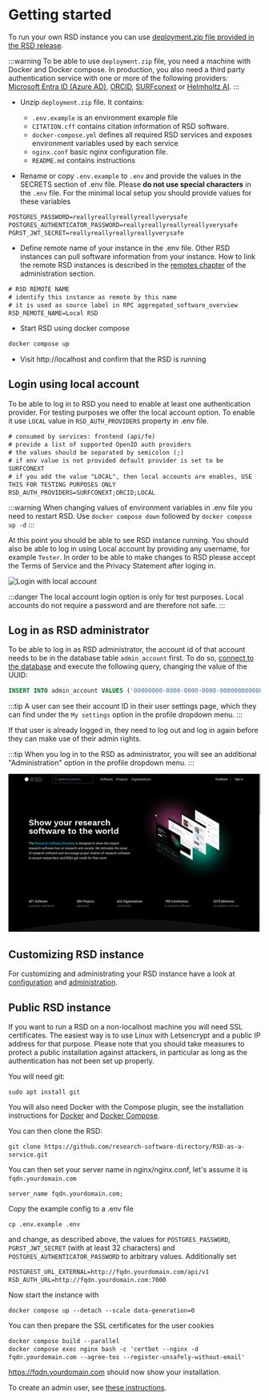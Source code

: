 # Getting started

To run your own RSD instance you can use [deployment.zip file provided in the RSD release](https://github.com/research-software-directory/RSD-as-a-service/releases).

:::warning
To be able to use `deployment.zip` file, you need a machine with Docker and Docker compose. In production, you also need a third party authentication service with one or more of the following providers: [Microsoft Entra ID (Azure AD)](/rsd-instance/configurations/#enable-microsoft-entra-id-azure-ad-authentication), [ORCID](/rsd-instance/configurations/#enable-orcid-authentication-and-coupling), [SURFconext](/rsd-instance/configurations/#enable-surfconext-authentication) or [Helmholtz AI](/rsd-instance/configurations/#enable-helmholtz-ai-authentication).
:::

- Unzip `deployment.zip` file. It contains:

  - `.env.example` is an environment example file
  - `CITATION.cff` contains citation information of RSD software.
  - `docker-compose.yml` defines all required RSD services and exposes environment variables used by each service
  - `nginx.conf` basic nginx configuration file.
  - `README.md` contains instructions

- Rename or copy `.env.example` to `.env` and provide the values in the SECRETS section of .env file. Please **do not use special characters** in the `.env` file. For the minimal local setup you should provide values for these variables

```env
POSTGRES_PASSWORD=reallyreallyreallyreallyverysafe
POSTGRES_AUTHENTICATOR_PASSWORD=reallyreallyreallyreallyverysafe
PGRST_JWT_SECRET=reallyreallyreallyreallyverysafe
```

- Define remote name of your instance in the .env file. Other RSD instances can pull software information from your instance. How to link the remote RSD instances is described in the [remotes chapter](/rsd-instance/administration/#remotes) of the administration section.

```env
# RSD REMOTE NAME
# identify this instance as remote by this name
# it is used as source label in RPC aggregated_software_overview
RSD_REMOTE_NAME=Local RSD
```

- Start RSD using docker compose

```bash
docker compose up
```

- Visit http://localhost and confirm that the RSD is running

## Login using local account

To be able to log in to RSD you need to enable at least one authentication provider. For testing purposes we offer the local account option. To enable it use `LOCAL` value in `RSD_AUTH_PROVIDERS` property in .env file.

```env
# consumed by services: frontend (api/fe)
# provide a list of supported OpenID auth providers
# the values should be separated by semicolon (;)
# if env value is not provided default provider is set to be SURFCONEXT
# if you add the value "LOCAL", then local accounts are enables, USE THIS FOR TESTING PURPOSES ONLY
RSD_AUTH_PROVIDERS=SURFCONEXT;ORCID;LOCAL
```

:::warning
When changing values of environment variables in .env file you need to restart RSD. Use `docker compose down` followed by `docker compose up -d`
:::

At this point you should be able to see RSD instance running. You should also be able to log in using Local account by providing any username, for example `Tester`. In order to be able to make changes to RSD please accept the Terms of Service and the Privacy Statement after loging in.

![Login with local account](img/rsd-login-tester.gif)

:::danger
The local account login option is only for test purposes. Local accounts do not require a password and are therefore not safe.
:::

## Log in as RSD administrator

To be able to log in as RSD administrator, the account id of that account needs to be in the database table `admin_account` first.
To do so, [connect to the database](/rsd-instance/database/#connecting-to-the-database) and execute the following query, changing the value of the UUID:

```sql
INSERT INTO admin_account VALUES ('00000000-0000-0000-0000-000000000000');
```

:::tip
A user can see their account ID in their user settings page, which they can find under the `My settings` option in the profile dropdown menu.
:::

If that user is already logged in, they need to log out and log in again before they can make use of their admin rights.

:::tip
When you log in to the RSD as administrator, you will see an additional "Administration" option in the profile dropdown menu.
:::

![Login as rsd admin](img/rsd-login-admin.gif)

## Customizing RSD instance

For customizing and administrating your RSD instance have a look at [configuration](/rsd-instance/configurations/) and [administration](/rsd-instance/administration/).

## Public RSD instance

If you want to run a RSD on a non-localhost machine you will need SSL certificates. The easiest way is to use Linux with Letsencrypt and a public IP address for that purpose.
Please note that you should take measures to protect a public installation against attackers, in particular as long as the authentication has not been set up properly.

You will need git:

```env
sudo apt install git
```

You will also need Docker with the Compose plugin, see the installation instructions for [Docker](https://docs.docker.com/engine/install/) and [Docker Compose](https://docs.docker.com/compose/install/).

You can then clone the RSD:

```env
git clone https://github.com/research-software-directory/RSD-as-a-service.git
```

You can then set your server name in nginx/nginx.conf, let's assume it is `fqdn.yourdomain.com`

```env
server_name fqdn.yourdomain.com;
```

Copy the example config to a .env file

```env
cp .env.example .env
```

and change, as described above, the values for `POSTGRES_PASSWORD`, `PGRST_JWT_SECRET` (with at least 32 characters) and `POSTGRES_AUTHENTICATOR_PASSWORD` to arbitrary values.
Additionally set

```
POSTGREST_URL_EXTERNAL=http://fqdn.yourdomain.com/api/v1
RSD_AUTH_URL=http://fqdn.yourdomain.com:7000
```

Now start the instance with

```env
docker compose up --detach --scale data-generation=0
```

You can then prepare the SSL certificates for the user cookies

```env
docker compose build --parallel
docker compose exec nginx bash -c 'certbot --nginx -d fqdn.yourdomain.com --agree-tos --register-unsafely-without-email'
```

https://fqdn.yourdomain.com should now show your installation.

To create an admin user, see [these instructions](/documentation/rsd-instance/getting-started/#log-in-as-rsd-administrator).
